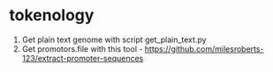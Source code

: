 # tokenology

1. Get plain text genome with script get_plain_text.py
2. Get promotors.file with this tool - https://github.com/milesroberts-123/extract-promoter-sequences
